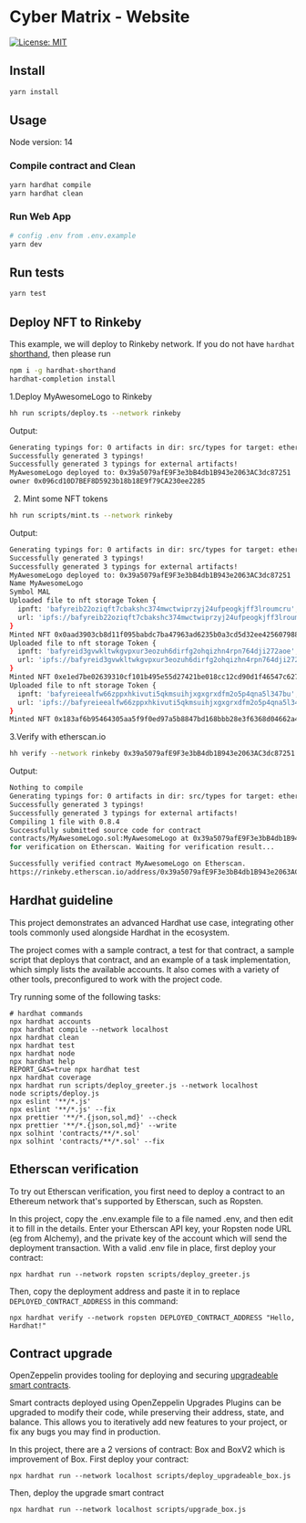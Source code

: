 # Cyber Matrix - Website

[![License: MIT](https://img.shields.io/badge/License-MIT-yellow.svg)](#)

## Install

```sh
yarn install
```

## Usage

Node version: 14

### Compile contract and Clean

```sh
yarn hardhat compile
yarn hardhat clean
```

### Run Web App

```sh
# config .env from .env.example
yarn dev

```

## Run tests

```sh
yarn test
```

## Deploy NFT to Rinkeby

This example, we will deploy to Rinkeby network. If you do not have `hardhat` [shorthand](https://hardhat.org/guides/shorthand.html), then please run

```sh
npm i -g hardhat-shorthand
hardhat-completion install
```

1.Deploy MyAwesomeLogo to Rinkeby

```sh
hh run scripts/deploy.ts --network rinkeby
```

Output:

```sh
Generating typings for: 0 artifacts in dir: src/types for target: ethers-v5
Successfully generated 3 typings!
Successfully generated 3 typings for external artifacts!
MyAwesomeLogo deployed to: 0x39a5079afE9F3e3bB4db1B943e2063AC3dc87251
owner 0x096cd10D7BEF8D5923b18b18E9f79CA230ee2285
```

2. Mint some NFT tokens

```sh
hh run scripts/mint.ts --network rinkeby
```

Output:

```sh
Generating typings for: 0 artifacts in dir: src/types for target: ethers-v5
Successfully generated 3 typings!
Successfully generated 3 typings for external artifacts!
MyAwesomeLogo deployed to: 0x39a5079afE9F3e3bB4db1B943e2063AC3dc87251
Name MyAwesomeLogo
Symbol MAL
Uploaded file to nft storage Token {
  ipnft: 'bafyreib22oziqft7cbakshc374mwctwiprzyj24ufpeogkjff3lroumcru',
  url: 'ipfs://bafyreib22oziqft7cbakshc374mwctwiprzyj24ufpeogkjff3lroumcru/metadata.json'
}
Minted NFT 0x0aad3903cb8d11f095babdc7ba47963ad6235b0a3cd5d32ee42560798816235a
Uploaded file to nft storage Token {
  ipnft: 'bafyreid3gvwkltwkgvpxur3eozuh6dirfg2ohqizhn4rpn764dji272aoe',
  url: 'ipfs://bafyreid3gvwkltwkgvpxur3eozuh6dirfg2ohqizhn4rpn764dji272aoe/metadata.json'
}
Minted NFT 0xe1ed7be02639310cf101b495e55d27421be018cc12cd90d1f46547c627b5132c
Uploaded file to nft storage Token {
  ipnft: 'bafyreieealfw66zppxhkivuti5qkmsuihjxgxgrxdfm2o5p4qna5l347bu',
  url: 'ipfs://bafyreieealfw66zppxhkivuti5qkmsuihjxgxgrxdfm2o5p4qna5l347bu/metadata.json'
}
Minted NFT 0x183af6b95464305aa5f9f0ed97a5b8847bd168bbb28e3f6368d04662a44cb8fc
```

3.Verify with etherscan.io

```sh
hh verify --network rinkeby 0x39a5079afE9F3e3bB4db1B943e2063AC3dc87251
```

Output:

```sh
Nothing to compile
Generating typings for: 0 artifacts in dir: src/types for target: ethers-v5
Successfully generated 3 typings!
Successfully generated 3 typings for external artifacts!
Compiling 1 file with 0.8.4
Successfully submitted source code for contract
contracts/MyAwesomeLogo.sol:MyAwesomeLogo at 0x39a5079afE9F3e3bB4db1B943e2063AC3dc87251
for verification on Etherscan. Waiting for verification result...

Successfully verified contract MyAwesomeLogo on Etherscan.
https://rinkeby.etherscan.io/address/0x39a5079afE9F3e3bB4db1B943e2063AC3dc87251#code
```

## Hardhat guideline

This project demonstrates an advanced Hardhat use case, integrating other tools commonly used alongside Hardhat in the ecosystem.

The project comes with a sample contract, a test for that contract, a sample script that deploys that contract, and an example of a task implementation, which simply lists the available accounts. It also comes with a variety of other tools, preconfigured to work with the project code.

Try running some of the following tasks:

```shell
# hardhat commands
npx hardhat accounts
npx hardhat compile --network localhost
npx hardhat clean
npx hardhat test
npx hardhat node
npx hardhat help
REPORT_GAS=true npx hardhat test
npx hardhat coverage
npx hardhat run scripts/deploy_greeter.js --network localhost
node scripts/deploy.js
npx eslint '**/*.js'
npx eslint '**/*.js' --fix
npx prettier '**/*.{json,sol,md}' --check
npx prettier '**/*.{json,sol,md}' --write
npx solhint 'contracts/**/*.sol'
npx solhint 'contracts/**/*.sol' --fix
```

## Etherscan verification

To try out Etherscan verification, you first need to deploy a contract to an Ethereum network that's supported by Etherscan, such as Ropsten.

In this project, copy the .env.example file to a file named .env, and then edit it to fill in the details. Enter your Etherscan API key, your Ropsten node URL (eg from Alchemy), and the private key of the account which will send the deployment transaction. With a valid .env file in place, first deploy your contract:

```shell
npx hardhat run --network ropsten scripts/deploy_greeter.js
```

Then, copy the deployment address and paste it in to replace `DEPLOYED_CONTRACT_ADDRESS` in this command:

```shell
npx hardhat verify --network ropsten DEPLOYED_CONTRACT_ADDRESS "Hello, Hardhat!"
```

## Contract upgrade

OpenZeppelin provides tooling for deploying and securing [upgradeable smart contracts](https://docs.openzeppelin.com/learn/upgrading-smart-contracts).

Smart contracts deployed using OpenZeppelin Upgrades Plugins can be upgraded to modify their code, while preserving their address, state, and balance. This allows you to iteratively add new features to your project, or fix any bugs you may find in production.

In this project, there are a 2 versions of contract: Box and BoxV2 which is improvement of Box. First deploy your contract:

```shell
npx hardhat run --network localhost scripts/deploy_upgradeable_box.js
```

Then, deploy the upgrade smart contract

```shell
npx hardhat run --network localhost scripts/upgrade_box.js
```

